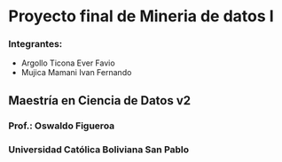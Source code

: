 # Proyecto final de Mineria de datos I
### Integrantes:
  - Argollo Ticona Ever Favio
  - Mujica Mamani Ivan Fernando
## Maestría en Ciencia de Datos v2
### Prof.: Oswaldo Figueroa
### Universidad Católica Boliviana San Pablo
